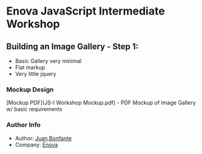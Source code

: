 # Enova JavaScript Intermediate Workshop

## Building an Image Gallery - Step 1:

* Basic Gallery very minimal
* Flat markup
* Very little jquery


### Mockup Design
 [Mockup PDF](JS-I Workshop Mockup.pdf) - PDF Mockup of Image Gallery w/ basic requirements




### Author Info
- Author: [Juan Bonfante](jbonfante@enova.com) 
- Company: [Enova](enova.com)






